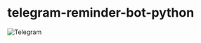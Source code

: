 # telegram-reminder-bot-python

![Telegram](https://img.shields.io/badge/Telegram-2CA5E0?style=for-the-badge&logo=telegram&logoColor=white)
